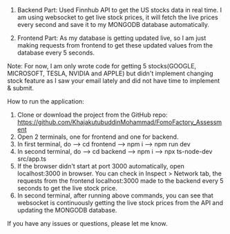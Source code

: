 1. Backend Part:
   Used Finnhub API to get the US stocks data in real time. I am using websocket to get live stock prices, it will fetch the live prices every second and save it to my MONGODB database automatically.

2. Frontend Part:
   As my database is getting updated live, so I am just making requests from frontend to get these updated values from the database every 5 seconds.

Note: For now, I am only wrote code for getting 5 stocks(GOOGLE, MICROSOFT, TESLA, NVIDIA and APPLE) but didn't implement changing stock feature as I saw your email lately and did not have time to implement & submit.

How to run the application:

1. Clone or download the project from the GitHub repo: https://github.com/KhajakutubuddinMohammad/FomoFactory_Assessment
2. Open 2 terminals, one for frontend and one for backend.
3. In first terminal, do
   --> cd frontend
   --> npm i
   --> npm run dev
4. In second terminal, do
   --> cd backend
   --> npm i
   --> npx ts-node-dev src/app.ts
5. If the browser didn't start at port 3000 automatically, open localhost:3000 in browser. You can check in Inspect > Network tab, the requests from the frontend localhost:3000 made to the backend every 5 seconds to get the live stock price.
6. In second terminal, after running above commands, you can see that websocket is continuously getting the live stock prices from the API and updating the MONGODB database.

If you have any issues or questions, please let me know.
